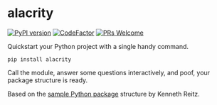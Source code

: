 # alacrity

[![PyPI version](https://badge.fury.io/py/alacrity.svg)](https://badge.fury.io/py/alacrity)
[![CodeFactor](https://www.codefactor.io/repository/github/vishnuvardhan-kumar/alacrity/badge/master)](https://www.codefactor.io/repository/github/vishnuvardhan-kumar/alacrity/overview/master)
[![PRs Welcome](https://img.shields.io/badge/PRs-welcome-brightgreen.svg?style=flat-square)](http://makeapullrequest.com)


Quickstart your Python project with a single handy command.

`pip install alacrity`

Call the module, answer some questions interactively, and poof, your package structure is ready.

Based on the [sample Python package](https://github.com/kennethreitz/samplemod) structure by Kenneth Reitz.

